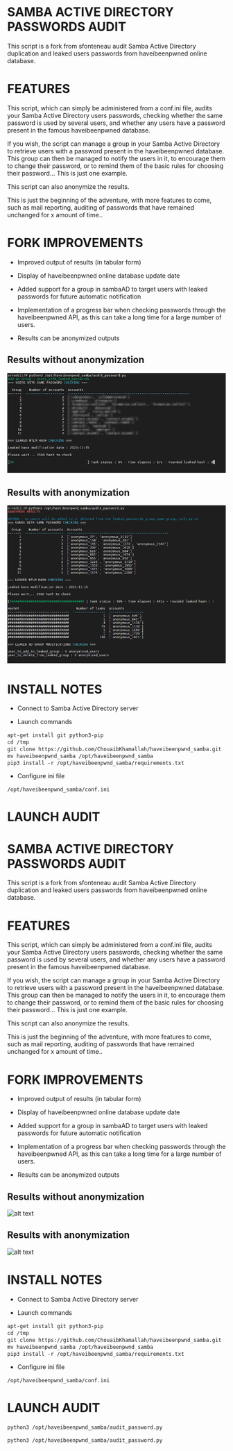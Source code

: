 SAMBA ACTIVE DIRECTORY PASSWORDS AUDIT
======================================

This script is a fork from sfonteneau audit Samba Active Directory duplication and leaked users passwords from haveibeenpwned online database.


FEATURES
========

This script, which can simply be administered from a conf.ini file, audits your Samba Active Directory users passwords, checking whether the same password is used by several users, and whether any users have a password present in the famous haveibeenpwned database. 

If you wish, the script can manage a group in your Samba Active Directory to retrieve users with a password present in the haveibeenpwned database. This group can then be managed to notify the users in it, to encourage them to change their password, or to remind them of the basic rules for choosing their password... This is just one example. 

This script can also anonymize the results. 

This is just the beginning of the adventure, with more features to come, such as mail reporting, auditing of passwords that have remained unchanged for x amount of time..


FORK IMPROVEMENTS 
=================

- Improved output of results (in tabular form)

- Display of haveibeenpwned online database update date

- Added support for a group in sambaAD to target users with leaked passwords for future automatic notification

- Implementation of a progress bar when checking passwords through the haveibeenpwned API, as this can take a long time for a large number of users.

- Results can be anonymized outputs

Results without anonymization
-----------------------------

![alt text](https://github.com/ChouaibKhamallah/SambaADAuditPasswords/blob/master/example.png?raw=true)

Results with anonymization
--------------------------

![alt text](https://github.com/ChouaibKhamallah/SambaADAuditPasswords/blob/master/example_anonymization.png?raw=true)

INSTALL NOTES
=============

- Connect to Samba Active Directory server

- Launch commands

```
apt-get install git python3-pip
cd /tmp
git clone https://github.com/ChouaibKhamallah/haveibeenpwnd_samba.git
mv haveibeenpwnd_samba /opt/haveibeenpwnd_samba
pip3 install -r /opt/haveibeenpwnd_samba/requirements.txt
```

- Configure ini file

```
/opt/haveibeenpwnd_samba/conf.ini
```

LAUNCH AUDIT
============
SAMBA ACTIVE DIRECTORY PASSWORDS AUDIT
======================================

This script is a fork from sfonteneau audit Samba Active Directory duplication and leaked users passwords from haveibeenpwned online database.


FEATURES
========

This script, which can simply be administered from a conf.ini file, audits your Samba Active Directory users passwords, checking whether the same password is used by several users, and whether any users have a password present in the famous haveibeenpwned database. 

If you wish, the script can manage a group in your Samba Active Directory to retrieve users with a password present in the haveibeenpwned database. This group can then be managed to notify the users in it, to encourage them to change their password, or to remind them of the basic rules for choosing their password... This is just one example. 

This script can also anonymize the results. 

This is just the beginning of the adventure, with more features to come, such as mail reporting, auditing of passwords that have remained unchanged for x amount of time..


FORK IMPROVEMENTS 
=================

- Improved output of results (in tabular form)

- Display of haveibeenpwned online database update date

- Added support for a group in sambaAD to target users with leaked passwords for future automatic notification

- Implementation of a progress bar when checking passwords through the haveibeenpwned API, as this can take a long time for a large number of users.

- Results can be anonymized outputs

Results without anonymization
-----------------------------

![alt text](https://github.com/ChouaibKhamallah/haveibeenpwnd_samba/blob/master/example.png?raw=true)

Results with anonymization
--------------------------

![alt text](https://github.com/ChouaibKhamallah/haveibeenpwnd_samba/blob/master/example_anonymization.png?raw=true)

INSTALL NOTES
=============

- Connect to Samba Active Directory server

- Launch commands

```
apt-get install git python3-pip
cd /tmp
git clone https://github.com/ChouaibKhamallah/haveibeenpwnd_samba.git
mv haveibeenpwnd_samba /opt/haveibeenpwnd_samba
pip3 install -r /opt/haveibeenpwnd_samba/requirements.txt
```

- Configure ini file

```
/opt/haveibeenpwnd_samba/conf.ini
```

LAUNCH AUDIT
============

```
python3 /opt/haveibeenpwnd_samba/audit_password.py
```

```
python3 /opt/haveibeenpwnd_samba/audit_password.py
```
